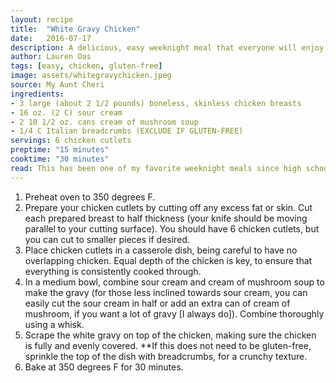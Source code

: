 ```yaml
---
layout: recipe
title:  "White Gravy Chicken"
date:   2016-07-17
description: A delicious, easy weeknight meal that everyone will enjoy!
author: Lauren Oas
tags: [easy, chicken, gluten-free]
image: assets/whitegravychicken.jpeg
source: My Aunt Cheri
ingredients:
- 3 large (about 2 1/2 pounds) boneless, skinless chicken breasts
- 16 oz. (2 C) sour cream
- 2 10 1/2 oz. cans cream of mushroom soup
- 1/4 C Italian breadcrumbs (EXCLUDE IF GLUTEN-FREE)
servings: 6 chicken cutlets
preptime: "15 minutes"
cooktime: "30 minutes"
read: This has been one of my favorite weeknight meals since high school, when my aunt introduced me to this ridiculously easy (and delicious!) meal. It is best served with plain white rice and steamed broccoli. **This recipe is marked gluten-free, but please be sure to check your ingredients (especially your soy sauce) that they are marked "gluten-free" before you serve to anybody with dietary restrictions.
---
```

1. Preheat oven to 350 degrees F.
2. Prepare your chicken cutlets by cutting off any excess fat or skin. Cut each prepared breast to half thickness (your knife should be moving parallel to your cutting surface). You should have 6 chicken cutlets, but you can cut to smaller pieces if desired.
3. Place chicken cutlets in a casserole dish, being careful to have no overlapping chicken. Equal depth of the chicken is key, to ensure that everything is consistently cooked through.
4. In a medium bowl, combine sour cream and cream of mushroom soup to make the gravy (for those less inclined towards sour cream, you can easily cut the sour cream in half or add an extra can of cream of mushroom, if you want a lot of gravy [I always do]). Combine thoroughly using a whisk.
5. Scrape the white gravy on top of the chicken, making sure the chicken is fully and evenly covered. **If this does not need to be gluten-free, sprinkle the top of the dish with breadcrumbs, for a crunchy texture.
6. Bake at 350 degrees F for 30 minutes.